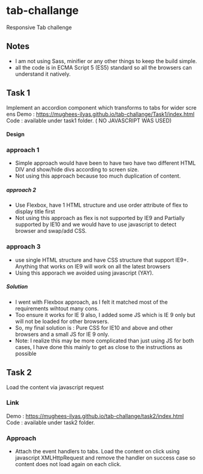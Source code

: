 # tab-challange
Responsive Tab challenge
## Notes
* I am not using Sass, minifier or any other things to keep the build simple.
* all the code is in ECMA Script 5 (ES5) standard so all the browsers can understand it natively.

## Task 1
Implement an accordion component which transforms to tabs for wider screens
Demo : https://mughees-ilyas.github.io/tab-challange/Task1/index.html
Code : available under task1 folder. ( NO JAVASCRIPT WAS USED)

#### Design

### approach 1
* Simple approach would have been to have two have two different HTML DIV and show/hide divs according to screen size.
* Not using this approach because too much duplication of content.

##### approach 2
* Use Flexbox, have 1 HTML structure and use order attribute of flex to display title first
* Not using this approach as flex is not supported by IE9 and Partially supported by IE10 and we would have to use javascript to detect browser and swap/add CSS.

### approach 3
* use single HTML structure and have CSS structure that support IE9+. Anything that works on IE9 will work on all the latest browsers 
* Using this apporach we avoided using javascript (YAY).

##### Solution
* I went with Flexbox approach, as I felt it matched most of the requirements wihtout many cons.
* Too ensure it works for IE 9 also, I added some JS which is IE 9 only but will not be loaded for other browsers.
* So, my final solution is : Pure CSS for IE10 and above and other browsers and a small JS for IE 9 only.
* Note: I realize this may be more complicated than just using JS for both cases, I have done this mainly to get as close to
 the instructions as possible

## Task 2
Load the content via javascript request

### Link
Demo : https://mughees-ilyas.github.io/tab-challange/task2/index.html
Code : available under task2 folder.

### Approach
* Attach the event handlers to tabs. Load the content on click using javascript XMLHttpRequest and remove the handler 
on success case so content does not load again on each click.
